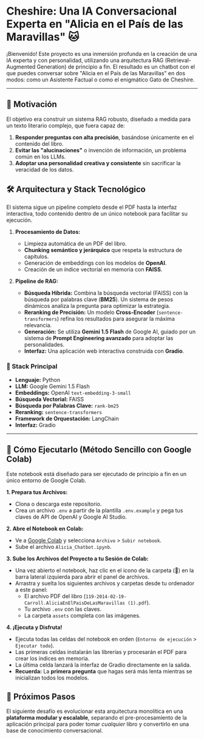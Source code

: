 #  Cheshire: Una IA Conversacional Experta en "Alicia en el País de las Maravillas" 🐱

¡Bienvenido! Este proyecto es una inmersión profunda en la creación de una IA experta y con personalidad, utilizando una arquitectura RAG (Retrieval-Augmented Generation) de principio a fin. El resultado es un chatbot con el que puedes conversar sobre "Alicia en el País de las Maravillas" en dos modos: como un Asistente Factual o como el enigmático Gato de Cheshire.

---

## 🎯 Motivación

El objetivo era construir un sistema RAG robusto, diseñado a medida para un texto literario complejo, que fuera capaz de:
1.  **Responder preguntas con alta precisión**, basándose únicamente en el contenido del libro.
2.  **Evitar las "alucinaciones"** o invención de información, un problema común en los LLMs.
3.  **Adoptar una personalidad creativa y consistente** sin sacrificar la veracidad de los datos.

## 🛠️ Arquitectura y Stack Tecnológico

El sistema sigue un pipeline completo desde el PDF hasta la interfaz interactiva, todo contenido dentro de un único notebook para facilitar su ejecución.

1.  **Procesamiento de Datos:**
    - Limpieza automática de un PDF del libro.
    - **Chunking semántico y jerárquico** que respeta la estructura de capítulos.
    - Generación de embeddings con los modelos de **OpenAI**.
    - Creación de un índice vectorial en memoria con **FAISS**.

2.  **Pipeline de RAG:**
    - **Búsqueda Híbrida:** Combina la búsqueda vectorial (FAISS) con la búsqueda por palabras clave (**BM25**). Un sistema de pesos dinámicos analiza la pregunta para optimizar la estrategia.
    - **Reranking de Precisión:** Un modelo **Cross-Encoder** (`sentence-transformers`) refina los resultados para asegurar la máxima relevancia.
    - **Generación:** Se utiliza **Gemini 1.5 Flash** de Google AI, guiado por un sistema de **Prompt Engineering avanzado** para adoptar las personalidades.
    - **Interfaz:** Una aplicación web interactiva construida con **Gradio**.

### 🚀 Stack Principal
- **Lenguaje:** Python
- **LLM:** Google Gemini 1.5 Flash
- **Embeddings:** OpenAI `text-embedding-3-small`
- **Búsqueda Vectorial:** FAISS
- **Búsqueda por Palabras Clave:** `rank-bm25`
- **Reranking:** `sentence-transformers`
- **Framework de Orquestación:** LangChain
- **Interfaz:** Gradio

---

## 🚀 Cómo Ejecutarlo (Método Sencillo con Google Colab)

Este notebook está diseñado para ser ejecutado de principio a fin en un único entorno de Google Colab.

**1. Prepara tus Archivos:**
   - Clona o descarga este repositorio.
   - Crea un archivo `.env` a partir de la plantilla `.env.example` y pega tus claves de API de OpenAI y Google AI Studio.

**2. Abre el Notebook en Colab:**
   - Ve a [Google Colab](https://colab.research.google.com/) y selecciona `Archivo` > `Subir notebook`.
   - Sube el archivo `Alicia_Chatbot.ipynb`.

**3. Sube los Archivos del Proyecto a tu Sesión de Colab:**
   - Una vez abierto el notebook, haz clic en el icono de la carpeta (📁) en la barra lateral izquierda para abrir el panel de archivos.
   - Arrastra y suelta los siguientes archivos y carpetas desde tu ordenador a este panel:
     - El archivo PDF del libro (`119-2014-02-19-Carroll.AliciaEnElPaisDeLasMaravillas (1).pdf`).
     - Tu archivo `.env` con las claves.
     - La carpeta `assets` completa con las imágenes.

**4. ¡Ejecuta y Disfruta!**
   - Ejecuta todas las celdas del notebook en orden (`Entorno de ejecución` > `Ejecutar todo`).
   - Las primeras celdas instalarán las librerías y procesarán el PDF para crear los índices en memoria.
   - La última celda lanzará la interfaz de Gradio directamente en la salida.
   - **Recuerda:** La **primera pregunta** que hagas será más lenta mientras se inicializan todos los modelos.

## 🔮 Próximos Pasos

El siguiente desafío es evolucionar esta arquitectura monolítica en una **plataforma modular y escalable**, separando el pre-procesamiento de la aplicación principal para poder tomar *cualquier* libro y convertirlo en una base de conocimiento conversacional.
